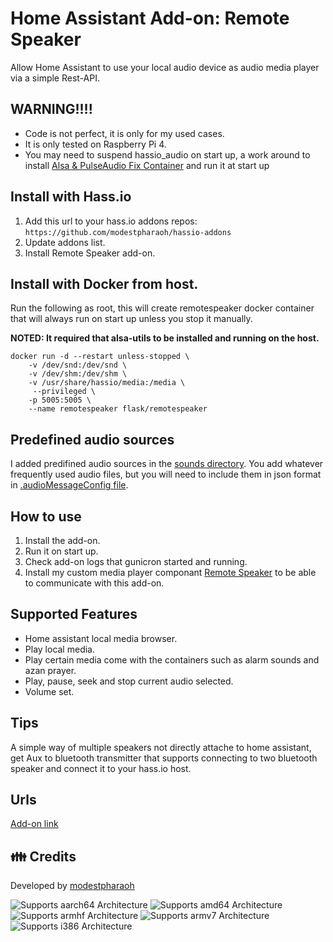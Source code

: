 # Home Assistant Add-on: Remote Speaker

Allow Home Assistant to use your local audio device as audio media player via a simple Rest-API.

## WARNING!!!!
* Code is not perfect, it is only for my used cases.
* It is only tested on Raspberry Pi 4.
* You may need to suspend hassio_audio on start up, a work around to install [Alsa & PulseAudio Fix Container](https://github.com/OPHoperHPO/hassio-addons/tree/master/pulseaudio_fix) and run it at start up

## Install with Hass.io
1. Add this url to your hass.io addons repos: \
`https://github.com/modestpharaoh/hassio-addons`
2. Update addons list.
3. Install Remote Speaker add-on.

## Install with Docker from host.
Run the following as root, this will create remotespeaker docker container that will always run on start up unless you stop it manually.

**NOTED: It required that alsa-utils to be installed and running on the host.**

```
docker run -d --restart unless-stopped \
    -v /dev/snd:/dev/snd \
    -v /dev/shm:/dev/shm \
    -v /usr/share/hassio/media:/media \
     --privileged \
    -p 5005:5005 \
    --name remotespeaker flask/remotespeaker
```
## Predefined audio sources
I added predifined audio sources in the
[sounds directory](https://github.com/modestpharaoh/hassio-addons/tree/master/remote_speaker/sounds).
You add whatever frequently used audio files, but you will need to include them in json format in
[.audioMessageConfig file](https://github.com/modestpharaoh/hassio-addons/blob/master/remote_speaker/.audioMessageConfig).


## How to use
1. Install the add-on.
2. Run it on start up.
3. Check add-on logs that gunicron started and running.
4. Install my custom media player componant [Remote Speaker](https://github.com/modestpharaoh/hassio-custom-components/tree/main/tts_remote_speaker) to be able to communicate with this add-on.

## Supported Features
* Home assistant local media browser.
* Play local media.
* Play certain media come with the containers such as alarm sounds and azan prayer.
* Play, pause, seek and stop current audio selected.
* Volume set.


## Tips
A simple way of multiple speakers not directly attache to home assistant, get Aux to bluetooth transmitter that supports connecting to two bluetooth speaker and connect it to your hass.io host. 

## Urls
[Add-on link](https://github.com/modestpharaoh/hassio-addons/tree/master/remote_speaker)

## 👪 Credits
Developed by [modestpharaoh](https://github.com/modestpharaoh)



![Supports aarch64 Architecture][aarch64-shield] ![Supports amd64 Architecture][amd64-shield] ![Supports armhf Architecture][armhf-shield] ![Supports armv7 Architecture][armv7-shield] ![Supports i386 Architecture][i386-shield]


[aarch64-shield]: https://img.shields.io/badge/aarch64-yes-green.svg
[amd64-shield]: https://img.shields.io/badge/amd64-yes-green.svg
[armhf-shield]: https://img.shields.io/badge/armhf-yes-green.svg
[armv7-shield]: https://img.shields.io/badge/armv7-yes-green.svg
[i386-shield]: https://img.shields.io/badge/i386-yes-green.svg
